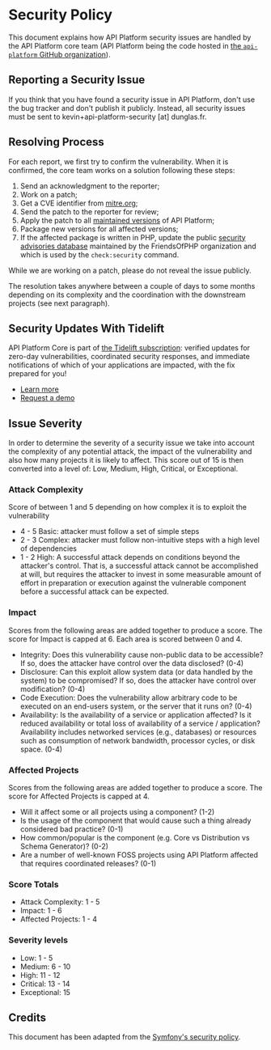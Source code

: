 # Security Policy

This document explains how API Platform security issues are handled by the API Platform core team (API Platform being the code hosted in [the `api-platform` GitHub organization](https://github.com/api-platform)).

## Reporting a Security Issue

If you think that you have found a security issue in API Platform, don't use the bug tracker and don't publish it publicly. Instead, all security issues must be sent to kevin+api-platform-security [at] dunglas.fr.

## Resolving Process

For each report, we first try to confirm the vulnerability. When it is confirmed, the core team works on a solution following these steps:

1. Send an acknowledgment to the reporter;
2. Work on a patch;
3. Get a CVE identifier from [mitre.org](https://cveform.mitre.org);
4. Send the patch to the reporter for review;
5. Apply the patch to all [maintained versions](releases.md) of API Platform;
6. Package new versions for all affected versions;
7. If the affected package is written in PHP, update the public [security advisories database](https://github.com/FriendsOfPHP/security-advisories) maintained by the FriendsOfPHP organization and which is used by the `check:security` command.

While we are working on a patch, please do not reveal the issue publicly.

The resolution takes anywhere between a couple of days to some months depending on its complexity and the coordination with the downstream projects (see next paragraph).

## Security Updates With Tidelift

API Platform Core is part of [the Tidelift subscription](https://tidelift.com/subscription/pkg/packagist-api-platform-core?utm_source=packagist-api-platform-core&utm_medium=referral&utm_campaign=enterprise): verified updates for zero-day vulnerabilities, coordinated security responses, and immediate notifications of which of your applications are impacted, with the fix prepared for you!

* [Learn more](https://tidelift.com/subscription/pkg/packagist-api-platform-core?utm_source=packagist-api-platform-core&utm_medium=referral&utm_campaign=enterprise)
* [Request a demo](https://tidelift.com/subscription/request-a-demo?utm_source=packagist-api-platform-core&utm_medium=referral&utm_campaign=enterprise)

## Issue Severity

In order to determine the severity of a security issue we take into account the complexity of any potential attack, the impact of the vulnerability and also how many projects it is likely to affect. This score out of 15 is then converted into a level of: Low, Medium, High, Critical, or Exceptional.

### Attack Complexity

Score of between 1 and 5 depending on how complex it is to exploit the vulnerability

* 4 - 5 Basic: attacker must follow a set of simple steps
* 2 - 3 Complex: attacker must follow non-intuitive steps with a high level of dependencies
* 1 - 2 High: A successful attack depends on conditions beyond the attacker's control. That is, a successful attack cannot be accomplished at will, but requires the attacker to invest in some measurable amount of effort in preparation or execution against the vulnerable component before a successful attack can be expected.

### Impact

Scores from the following areas are added together to produce a score. The score for Impact is capped at 6. Each area is scored between 0 and 4.

* Integrity: Does this vulnerability cause non-public data to be accessible? If so, does the attacker have control over the data disclosed? (0-4)
* Disclosure: Can this exploit allow system data (or data handled by the system) to be compromised? If so, does the attacker have control over modification? (0-4)
* Code Execution: Does the vulnerability allow arbitrary code to be executed on an end-users system, or the server that it runs on? (0-4)
* Availability: Is the availability of a service or application affected? Is it reduced availability or total loss of availability of a service / application? Availability includes networked services (e.g., databases) or resources such as consumption of network bandwidth, processor cycles, or disk space. (0-4)

### Affected Projects

Scores from the following areas are added together to produce a score. The score for Affected Projects is capped at 4.

* Will it affect some or all projects using a component? (1-2)
* Is the usage of the component that would cause such a thing already considered bad practice? (0-1)
* How common/popular is the component (e.g. Core vs Distribution vs Schema Generator)? (0-2)
* Are a number of well-known FOSS projects using API Platform affected that requires coordinated releases? (0-1)

### Score Totals

* Attack Complexity: 1 - 5
* Impact: 1 - 6
* Affected Projects: 1 - 4

### Severity levels

* Low: 1 - 5
* Medium: 6 - 10
* High: 11 - 12
* Critical: 13 - 14
* Exceptional: 15

## Credits

This document has been adapted from the [Symfony's security policy](https://symfony.com/doc/current/contributing/code/security.html).
